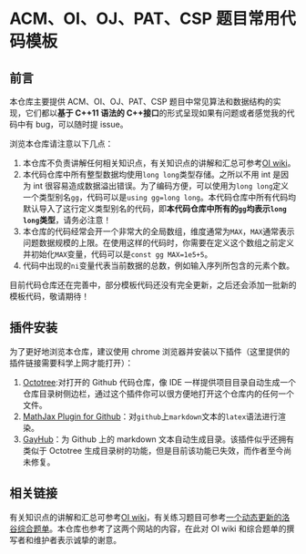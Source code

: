 # ACM、OI、OJ、PAT、CSP 题目常用代码模板

## 前言

本仓库主要提供 ACM、OI、OJ、PAT、CSP 题目中常见算法和数据结构的实现，它们都以**基于 C++11 语法的 C++接口**的形式呈现如果有问题或者感觉我的代码中有 bug，可以随时提 issue。

浏览本仓库请注意以下几点：

1. 本仓库不负责讲解任何相关知识点，有关知识点的讲解和汇总可参考[OI wiki](https://oi-wiki.org/)。
2. 本代码仓库中所有整型数据均使用`long long`类型存储。之所以不用 int 是因为 int 很容易造成数据溢出错误。为了编码方便，可以使用为`long long`定义一个类型别名`gg`，代码可以是`using gg=long long`。本代码仓库中所有代码均默认导入了这行定义类型别名的代码，即**本代码仓库中所有的`gg`均表示`long long`类型**，请务必注意！
3. 本仓库的代码经常会开一个非常大的全局数组，维度通常为`MAX`，`MAX`通常表示问题数据规模的上限。在使用这样的代码时，你需要在定义这个数组之前定义并初始化`MAX`变量，代码可以是`const gg MAX=1e5+5`。
4. 代码中出现的`ni`变量代表当前数据的总数，例如输入序列所包含的元素个数。

目前代码仓库还在完善中，部分模板代码还没有完全更新，之后还会添加一批新的模板代码，敬请期待！

## 插件安装

为了更好地浏览本仓库，建议使用 chrome 浏览器并安装以下插件（这里提供的插件链接需要科学上网才能打开）：

1. [Octotree](https://chrome.google.com/webstore/detail/octotree/bkhaagjahfmjljalopjnoealnfndnagc):对打开的 Github 代码仓库，像 IDE 一样提供项目目录自动生成一个仓库目录树侧边栏，通过这个插件你可以很方便地打开这个仓库内的任何一个文件。
2. [MathJax Plugin for Github](https://chrome.google.com/webstore/detail/mathjax-plugin-for-github/ioemnmodlmafdkllaclgeombjnmnbima)：对`github`上`markdown`文本的`latex`语法进行渲染。
3. [GayHub](https://chrome.google.com/webstore/detail/gayhub/mdcffelghikdiafnfodjlgllenhlnejl)：为 Github 上的 markdown 文本自动生成目录。该插件似乎还拥有类似于 Octotree 生成目录树的功能，但是目前该功能已失效，而作者至今尚未修复。

## 相关链接

有关知识点的讲解和汇总可参考[OI wiki](https://oi-wiki.org/)，有关练习题目可参考[一个动态更新的洛谷综合题单](https://studyingfather.com/archives/841)。本仓库也参考了这两个网站的内容，在此对 OI wiki 和综合题单的撰写者和维护者表示诚挚的谢意。
